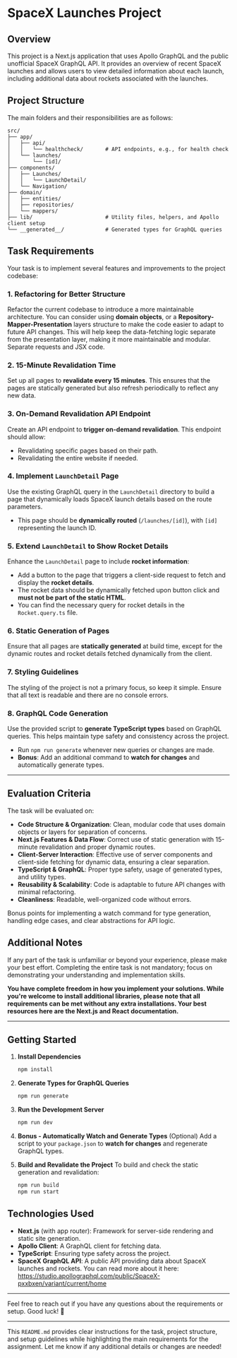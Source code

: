 # SpaceX Launches Project

## Overview

This project is a Next.js application that uses Apollo GraphQL and the public unofficial SpaceX GraphQL API. It provides an overview of recent SpaceX launches and allows users to view detailed information about each launch, including additional data about rockets associated with the launches.

## Project Structure

The main folders and their responsibilities are as follows:

```
src/
├── app/
│   ├── api/
│   │   └── healthcheck/       # API endpoints, e.g., for health check
│   └── launches/
│       └── [id]/
├── components/
│   ├── Launches/
│   │   └── LaunchDetail/
│   └── Navigation/
├── domain/
│   ├── entities/
│   ├── repositories/
│   └── mappers/
├── lib/                       # Utility files, helpers, and Apollo client setup
└── __generated__/             # Generated types for GraphQL queries
```

## Task Requirements

Your task is to implement several features and improvements to the project codebase:

### 1. **Refactoring for Better Structure**

Refactor the current codebase to introduce a more maintainable architecture. You can consider using **domain objects**, or a **Repository-Mapper-Presentation** layers structure to make the code easier to adapt to future API changes. This will help keep the data-fetching logic separate from the presentation layer, making it more maintainable and modular. Separate requests and JSX code.

### 2. **15-Minute Revalidation Time**

Set up all pages to **revalidate every 15 minutes**. This ensures that the pages are statically generated but also refresh periodically to reflect any new data.

### 3. **On-Demand Revalidation API Endpoint**

Create an API endpoint to **trigger on-demand revalidation**. This endpoint should allow:

- Revalidating specific pages based on their path.
- Revalidating the entire website if needed.

### 4. **Implement `LaunchDetail` Page**

Use the existing GraphQL query in the `LaunchDetail` directory to build a page that dynamically loads SpaceX launch details based on the route parameters.

- This page should be **dynamically routed** (`/launches/[id]`), with `[id]` representing the launch ID.

### 5. **Extend `LaunchDetail` to Show Rocket Details**

Enhance the `LaunchDetail` page to include **rocket information**:

- Add a button to the page that triggers a client-side request to fetch and display the **rocket details**.
- The rocket data should be dynamically fetched upon button click and **must not be part of the static HTML**.
- You can find the necessary query for rocket details in the `Rocket.query.ts` file.

### 6. **Static Generation of Pages**

Ensure that all pages are **statically generated** at build time, except for the dynamic routes and rocket details fetched dynamically from the client.

### 7. **Styling Guidelines**

The styling of the project is not a primary focus, so keep it simple. Ensure that all text is readable and there are no console errors.

### 8. **GraphQL Code Generation**

Use the provided script to **generate TypeScript types** based on GraphQL queries. This helps maintain type safety and consistency across the project.

- Run `npm run generate` whenever new queries or changes are made.
- **Bonus**: Add an additional command to **watch for changes** and automatically generate types.

---

## Evaluation Criteria

The task will be evaluated on:

- **Code Structure & Organization**: Clean, modular code that uses domain objects or layers for separation of concerns.
- **Next.js Features & Data Flow**: Correct use of static generation with 15-minute revalidation and proper dynamic routes.
- **Client-Server Interaction**: Effective use of server components and client-side fetching for dynamic data, ensuring a clear separation.
- **TypeScript & GraphQL**: Proper type safety, usage of generated types, and utility types.
- **Reusability & Scalability**: Code is adaptable to future API changes with minimal refactoring.
- **Cleanliness**: Readable, well-organized code without errors.

Bonus points for implementing a watch command for type generation, handling edge cases, and clear abstractions for API logic.

## Additional Notes

If any part of the task is unfamiliar or beyond your experience, please make your best effort. Completing the entire task is not mandatory; focus on demonstrating your understanding and implementation skills.

**You have complete freedom in how you implement your solutions. While you're welcome to install additional libraries, please note that all requirements can be met without any extra installations. Your best resources here are the Next.js and React documentation.**

---

## Getting Started

1. **Install Dependencies**

   ```bash
   npm install
   ```

2. **Generate Types for GraphQL Queries**

   ```bash
   npm run generate
   ```

3. **Run the Development Server**

   ```bash
   npm run dev
   ```

4. **Bonus - Automatically Watch and Generate Types**
   (Optional) Add a script to your `package.json` to **watch for changes** and regenerate GraphQL types.

5. **Build and Revalidate the Project**
   To build and check the static generation and revalidation:
   ```bash
   npm run build
   npm run start
   ```

## Technologies Used

- **Next.js** (with app router): Framework for server-side rendering and static site generation.
- **Apollo Client**: A GraphQL client for fetching data.
- **TypeScript**: Ensuring type safety across the project.
- **SpaceX GraphQL API**: A public API providing data about SpaceX launches and rockets. You can read more about it here: https://studio.apollographql.com/public/SpaceX-pxxbxen/variant/current/home

---

Feel free to reach out if you have any questions about the requirements or setup. Good luck! 🚀

---

This `README.md` provides clear instructions for the task, project structure, and setup guidelines while highlighting the main requirements for the assignment. Let me know if any additional details or changes are needed!
